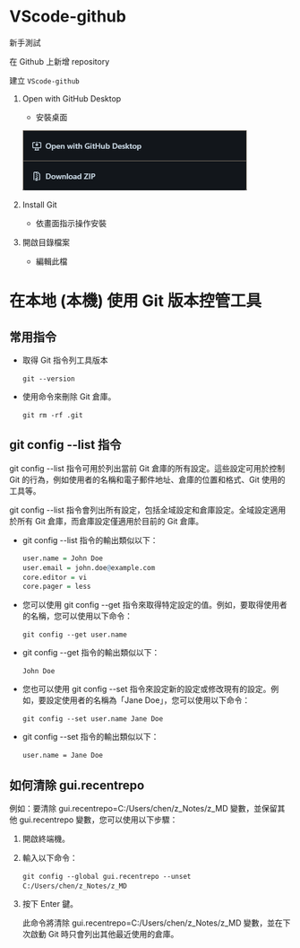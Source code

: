 # VScode-github
新手測試

在 Github 上新增 repository

建立 `VScode-github`

1. Open with GitHub Desktop
   - 安裝桌面
   
   ![Alt text](./.images/image.png)

2. Install Git
   - 依畫面指示操作安裝

3. 開啟目錄檔案
   - 編輯此檔

# 在本地 (本機) 使用 Git 版本控管工具

## 常用指令
   - 取得 Git 指令列工具版本
      
      `git --version`

   - 使用命令來刪除 Git 倉庫。
      
      `git rm -rf .git`

## git config --list 指令
   git config --list 指令可用於列出當前 Git 倉庫的所有設定。這些設定可用於控制 Git 的行為，例如使用者的名稱和電子郵件地址、倉庫的位置和格式、Git 使用的工具等。

   git config --list 指令會列出所有設定，包括全域設定和倉庫設定。全域設定適用於所有 Git 倉庫，而倉庫設定僅適用於目前的 Git 倉庫。

   - git config --list 指令的輸出類似以下：
      ```r {text}
      user.name = John Doe
      user.email = john.doe@example.com
      core.editor = vi
      core.pager = less
      ```
   - 您可以使用 git config --get 指令來取得特定設定的值。例如，要取得使用者的名稱，您可以使用以下命令：
  
      `git config --get user.name`

   - git config --get 指令的輸出類似以下：
      
      `John Doe`

   - 您也可以使用 git config --set 指令來設定新的設定或修改現有的設定。例如，要設定使用者的名稱為「Jane Doe」，您可以使用以下命令：
      
      `git config --set user.name Jane Doe`

   - git config --set 指令的輸出類似以下：
      
      `user.name = Jane Doe`


## 如何清除 gui.recentrepo
例如：要清除 gui.recentrepo=C:/Users/chen/z_Notes/z_MD 變數，並保留其他 gui.recentrepo 變數，您可以使用以下步驟：

1. 開啟終端機。
2. 輸入以下命令：
   
   `git config --global gui.recentrepo --unset C:/Users/chen/z_Notes/z_MD`
   
3. 按下 Enter 鍵。
   
   此命令將清除 gui.recentrepo=C:/Users/chen/z_Notes/z_MD 變數，並在下次啟動 Git 時只會列出其他最近使用的倉庫。